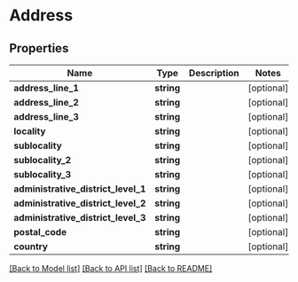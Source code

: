 # Address

## Properties
Name | Type | Description | Notes
------------ | ------------- | ------------- | -------------
**address_line_1** | **string** |  | [optional] 
**address_line_2** | **string** |  | [optional] 
**address_line_3** | **string** |  | [optional] 
**locality** | **string** |  | [optional] 
**sublocality** | **string** |  | [optional] 
**sublocality_2** | **string** |  | [optional] 
**sublocality_3** | **string** |  | [optional] 
**administrative_district_level_1** | **string** |  | [optional] 
**administrative_district_level_2** | **string** |  | [optional] 
**administrative_district_level_3** | **string** |  | [optional] 
**postal_code** | **string** |  | [optional] 
**country** | **string** |  | [optional] 

[[Back to Model list]](../README.md#documentation-for-models) [[Back to API list]](../README.md#documentation-for-api-endpoints) [[Back to README]](../README.md)


